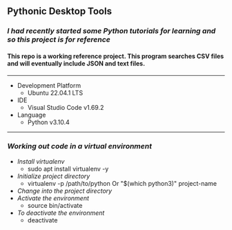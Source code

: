 ## Pythonic Desktop Tools

### _I had recently started some Python tutorials for learning and so this project is for reference_

#### This repo is a working reference project. This program searches CSV files and will eventually include JSON and text files.

---

- Development Platform
  - Ubuntu 22.04.1 LTS
- IDE
  - Visual Studio Code v1.69.2
- Language
  - Python v3.10.4

---

### _Working out code in a virtual environment_

- _Install virtualenv_
  - sudo apt install virtualenv -y
- _Initialize project directory_
  - virtualenv -p /path/to/python Or "$(which python3)" project-name
- _Change into the project directory_
- _Activate the environment_
  - source bin/activate
- _To deactivate the environment_
  - deactivate
